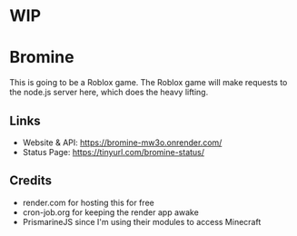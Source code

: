 # WIP
# Bromine
This is going to be a Roblox game. The Roblox game will make requests to the node.js server here, which does the heavy lifting.
## Links
* Website & API: https://bromine-mw3o.onrender.com/
* Status Page: https://tinyurl.com/bromine-status/
## Credits
* render.com for hosting this for free
* cron-job.org for keeping the render app awake
* PrismarineJS since I'm using their modules to access Minecraft
